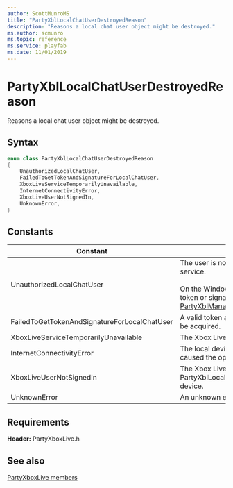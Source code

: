 ```yaml
---
author: ScottMunroMS
title: "PartyXblLocalChatUserDestroyedReason"
description: "Reasons a local chat user object might be destroyed."
ms.author: scmunro
ms.topic: reference
ms.service: playfab
ms.date: 11/01/2019
---
```


# PartyXblLocalChatUserDestroyedReason  

Reasons a local chat user object might be destroyed.    

## Syntax  
  
```cpp
enum class PartyXblLocalChatUserDestroyedReason    
{  
    UnauthorizedLocalChatUser,  
    FailedToGetTokenAndSignatureForLocalChatUser,  
    XboxLiveServiceTemporarilyUnavailable,  
    InternetConnectivityError,  
    XboxLiveUserNotSignedIn,  
    UnknownError,  
}  
```  
  
## Constants  
  
| Constant | Description |
| --- | --- |
| UnauthorizedLocalChatUser | The user is not authorized to communicate with the Xbox Live service.<br/><br/> On the Windows 10 platform this can be caused by an invalid token or signature provided to the library by calling [PartyXblManager::CompleteGetTokenAndSignatureRequest()](../classes/PartyXblManager/methods/partyxblmanager_completegettokenandsignaturerequest.md). |  
| FailedToGetTokenAndSignatureForLocalChatUser | A valid token and/or signature for an HTTP request could not be acquired. |  
| XboxLiveServiceTemporarilyUnavailable | The Xbox Live service is temporarily unavailable. |  
| InternetConnectivityError | The local device has internet connectivity issues which caused the operation to fail. |  
| XboxLiveUserNotSignedIn | The Xbox Live user associated with the PartyXblLocalChatUser is not currently signed-in on the device. |  
| UnknownError | An unknown error occurred. |  
  
  
## Requirements  
  
**Header:** PartyXboxLive.h
  
## See also  
[PartyXboxLive members](../partyxboxlive_members.md)  

  
  
